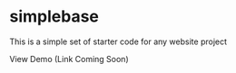 # simplebase
This is a simple set of starter code for any website project

View Demo (Link Coming Soon)